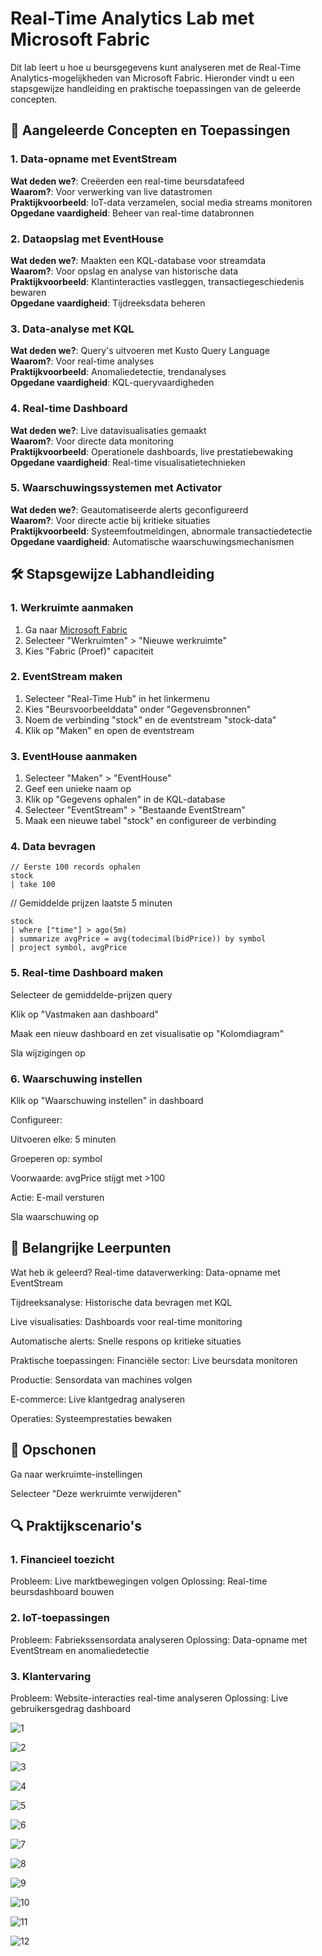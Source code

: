 # Real-Time Analytics Lab met Microsoft Fabric

Dit lab leert u hoe u beursgegevens kunt analyseren met de Real-Time Analytics-mogelijkheden van Microsoft Fabric. Hieronder vindt u een stapsgewijze handleiding en praktische toepassingen van de geleerde concepten.

## 📌 Aangeleerde Concepten en Toepassingen

### 1. Data-opname met EventStream
**Wat deden we?**: Creëerden een real-time beursdatafeed  
**Waarom?**: Voor verwerking van live datastromen  
**Praktijkvoorbeeld**: IoT-data verzamelen, social media streams monitoren  
**Opgedane vaardigheid**: Beheer van real-time databronnen  

### 2. Dataopslag met EventHouse
**Wat deden we?**: Maakten een KQL-database voor streamdata  
**Waarom?**: Voor opslag en analyse van historische data  
**Praktijkvoorbeeld**: Klantinteracties vastleggen, transactiegeschiedenis bewaren  
**Opgedane vaardigheid**: Tijdreeksdata beheren  

### 3. Data-analyse met KQL
**Wat deden we?**: Query's uitvoeren met Kusto Query Language  
**Waarom?**: Voor real-time analyses  
**Praktijkvoorbeeld**: Anomaliedetectie, trendanalyses  
**Opgedane vaardigheid**: KQL-queryvaardigheden  

### 4. Real-time Dashboard
**Wat deden we?**: Live datavisualisaties gemaakt  
**Waarom?**: Voor directe data monitoring  
**Praktijkvoorbeeld**: Operationele dashboards, live prestatiebewaking  
**Opgedane vaardigheid**: Real-time visualisatietechnieken  

### 5. Waarschuwingssystemen met Activator
**Wat deden we?**: Geautomatiseerde alerts geconfigureerd  
**Waarom?**: Voor directe actie bij kritieke situaties  
**Praktijkvoorbeeld**: Systeemfoutmeldingen, abnormale transactiedetectie  
**Opgedane vaardigheid**: Automatische waarschuwingsmechanismen  

## 🛠️ Stapsgewijze Labhandleiding

### 1. Werkruimte aanmaken
1. Ga naar [Microsoft Fabric](https://app.fabric.microsoft.com)
2. Selecteer "Werkruimten" > "Nieuwe werkruimte"
3. Kies "Fabric (Proef)" capaciteit

### 2. EventStream maken
1. Selecteer "Real-Time Hub" in het linkermenu
2. Kies "Beursvoorbeelddata" onder "Gegevensbronnen"
3. Noem de verbinding "stock" en de eventstream "stock-data"
4. Klik op "Maken" en open de eventstream

### 3. EventHouse aanmaken
1. Selecteer "Maken" > "EventHouse"
2. Geef een unieke naam op
3. Klik op "Gegevens ophalen" in de KQL-database
4. Selecteer "EventStream" > "Bestaande EventStream"
5. Maak een nieuwe tabel "stock" en configureer de verbinding

### 4. Data bevragen
```kql
// Eerste 100 records ophalen
stock
| take 100
```

// Gemiddelde prijzen laatste 5 minuten
```
stock
| where ["time"] > ago(5m)
| summarize avgPrice = avg(todecimal(bidPrice)) by symbol
| project symbol, avgPrice
```
### 5. Real-time Dashboard maken
Selecteer de gemiddelde-prijzen query

Klik op "Vastmaken aan dashboard"

Maak een nieuw dashboard en zet visualisatie op "Kolomdiagram"

Sla wijzigingen op

### 6. Waarschuwing instellen
Klik op "Waarschuwing instellen" in dashboard

Configureer:

Uitvoeren elke: 5 minuten

Groeperen op: symbol

Voorwaarde: avgPrice stijgt met >100

Actie: E-mail versturen

Sla waarschuwing op

## 📝 Belangrijke Leerpunten
Wat heb ik geleerd?
Real-time dataverwerking: Data-opname met EventStream

Tijdreeksanalyse: Historische data bevragen met KQL

Live visualisaties: Dashboards voor real-time monitoring

Automatische alerts: Snelle respons op kritieke situaties

Praktische toepassingen:
Financiële sector: Live beursdata monitoren

Productie: Sensordata van machines volgen

E-commerce: Live klantgedrag analyseren

Operaties: Systeemprestaties bewaken

## 🧹 Opschonen
Ga naar werkruimte-instellingen

Selecteer "Deze werkruimte verwijderen"

## 🔍 Praktijkscenario's
### 1. Financieel toezicht
Probleem: Live marktbewegingen volgen
Oplossing: Real-time beursdashboard bouwen

### 2. IoT-toepassingen
Probleem: Fabriekssensordata analyseren
Oplossing: Data-opname met EventStream en anomaliedetectie

### 3. Klantervaring
Probleem: Website-interacties real-time analyseren
Oplossing: Live gebruikersgedrag dashboard

![1](./images/1.png)

![2](./images/2.png)

![3](./images/3.png)

![4](./images/4.png)

![5](./images/5.png)

![6](./images/6.png)

![7](./images/7.png)

![8](./images/8.png)

![9](./images/9.png)

![10](./images/10.png)

![11](./images/11.png)

![12](./images/12.png)